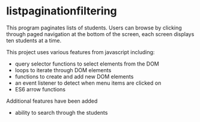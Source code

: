 # listpaginationfiltering

This program paginates lists of students. Users can browse by clicking through paged navigation at the bottom of the screen, each screen displays ten students at a time.

This project uses various features from javascript including:

* query selector functions to select elements from the DOM
* loops to iterate through DOM elements
* functions to create and add new DOM elements 
* an event listener to detect when menu items are clicked on
* ES6 arrow functions

Additional features have been added

* ability to search through the students
